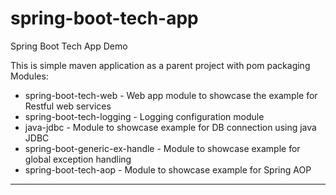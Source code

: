 # spring-boot-tech-app

Spring Boot Tech App Demo

This is simple maven application as a parent project with pom packaging<br/>
Modules:
 - spring-boot-tech-web - Web app module to showcase the example for Restful web services
 - spring-boot-tech-logging - Logging configuration module
 - java-jdbc - Module to showcase example for DB connection using java JDBC
 - spring-boot-generic-ex-handle - Module to showcase example for global exception handling
 - spring-boot-tech-aop - Module to showcase example for Spring AOP

-----------------------------------------------------------------------
